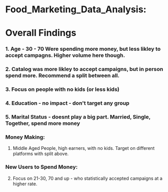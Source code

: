 # Food_Marketing_Data_Analysis:
# Overall Findings


### 1. Age - 30 - 70 Were spending more money, but less likley to accept campagns. Higher volume here though. 
### 2. Catalog was more likley to accept campaigns, but in person spend more. Recommend a split between all. 
### 3. Focus on people with no kids (or less kids)
### 4. Education - no impact - don't target any group 
### 5. Marital Status - doesnt play a big part. Married, Single, Together, spend more money 

### Money Making:
1. Middle Aged People, high earners, with no kids. Target on different platforms with split above.

### New Users to Spend Money:
2. Focus on 21-30, 70 and up - who statistically accepted campaigns at a higher rate.

